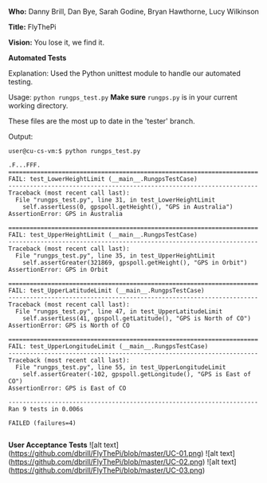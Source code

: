 **Who:** Danny Brill, Dan Bye, Sarah Godine, Bryan Hawthorne, Lucy Wilkinson

**Title:** FlyThePi

**Vision:** You lose it, we find it.

**Automated Tests** 

Explanation: Used the Python unittest module to handle our automated testing.

Usage: ```python rungps_test.py```
__Make sure__ ```rungps.py``` is in your current working directory.

These files are the most up to date in the 'tester' branch.

Output:

```
user@cu-cs-vm:$ python rungps_test.py 

.F...FFF.
======================================================================
FAIL: test_LowerHeightLimit (__main__.RungpsTestCase)
----------------------------------------------------------------------
Traceback (most recent call last):
  File "rungps_test.py", line 31, in test_LowerHeightLimit
    self.assertLess(0, gpspoll.getHeight(), "GPS in Australia")
AssertionError: GPS in Australia

======================================================================
FAIL: test_UpperHeightLimit (__main__.RungpsTestCase)
----------------------------------------------------------------------
Traceback (most recent call last):
  File "rungps_test.py", line 35, in test_UpperHeightLimit
    self.assertGreater(321869, gpspoll.getHeight(), "GPS in Orbit")
AssertionError: GPS in Orbit

======================================================================
FAIL: test_UpperLatitudeLimit (__main__.RungpsTestCase)
----------------------------------------------------------------------
Traceback (most recent call last):
  File "rungps_test.py", line 47, in test_UpperLatitudeLimit
    self.assertLess(41, gpspoll.getLatitude(), "GPS is North of CO")
AssertionError: GPS is North of CO

======================================================================
FAIL: test_UpperLongitudeLimit (__main__.RungpsTestCase)
----------------------------------------------------------------------
Traceback (most recent call last):
  File "rungps_test.py", line 55, in test_UpperLongitudeLimit
    self.assertGreater(-102, gpspoll.getLongitude(), "GPS is East of CO")
AssertionError: GPS is East of CO

----------------------------------------------------------------------
Ran 9 tests in 0.006s

FAILED (failures=4)


```

**User Acceptance Tests**
![alt text] (https://github.com/dbrill/FlyThePi/blob/master/UC-01.png)
![alt text] (https://github.com/dbrill/FlyThePi/blob/master/UC-02.png)
![alt text] (https://github.com/dbrill/FlyThePi/blob/master/UC-03.png)
